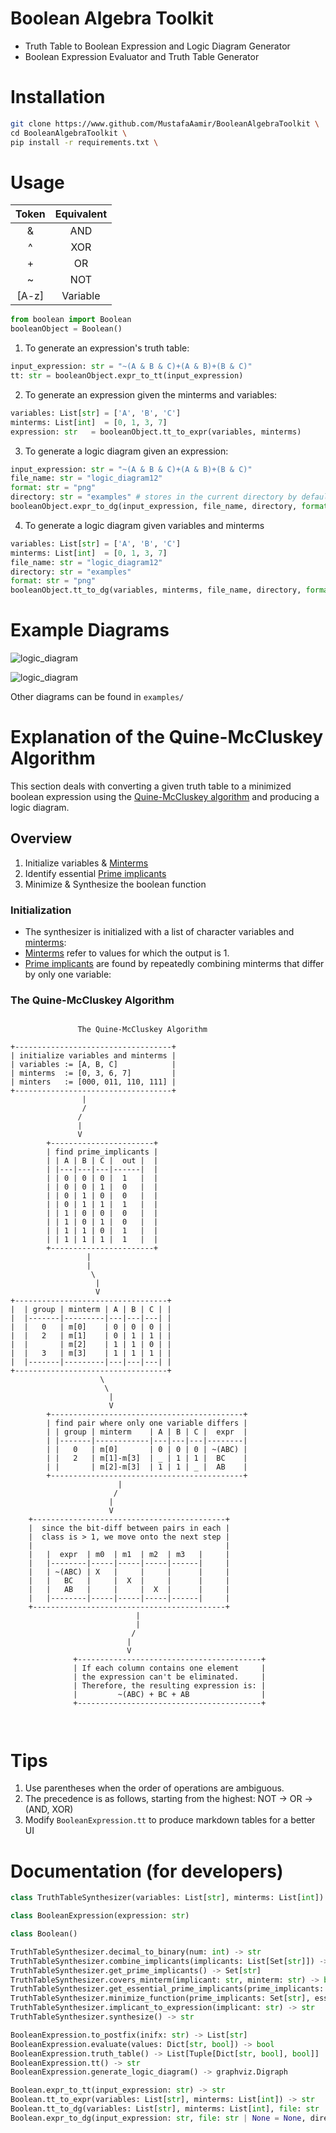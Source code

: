 # Boolean Algebra Toolkit

- Truth Table to Boolean Expression and Logic Diagram Generator
- Boolean Expression Evaluator and Truth Table Generator

# Installation

```bash
git clone https://www.github.com/MustafaAamir/BooleanAlgebraToolkit \
cd BooleanAlgebraToolkit \
pip install -r requirements.txt \
```

# Usage

| **Token** | **Equivalent** |
|:---------:|:--------------:|
|     &     |       AND      |
|     ^     |       XOR      |
|     +     |       OR       |
|     ~     |       NOT      |
|   [A-z]   |    Variable    |

```python
from boolean import Boolean
booleanObject = Boolean()
```
1. To generate an expression's truth table:

```python
input_expression: str = "~(A & B & C)+(A & B)+(B & C)"
tt: str = booleanObject.expr_to_tt(input_expression)
```

2. To generate an expression given the minterms and variables:

```python
variables: List[str] = ['A', 'B', 'C']
minterms: List[int]  = [0, 1, 3, 7]
expression: str   = booleanObject.tt_to_expr(variables, minterms)
```

3. To generate a logic diagram given an expression:

```python
input_expression: str = "~(A & B & C)+(A & B)+(B & C)"
file_name: str = "logic_diagram12"
format: str = "png"
directory: str = "examples" # stores in the current directory by default
booleanObject.expr_to_dg(input_expression, file_name, directory, format)
```

4. To generate a logic diagram given variables and minterms

```python
variables: List[str] = ['A', 'B', 'C']
minterms: List[int]  = [0, 1, 3, 7]
file_name: str = "logic_diagram12"
directory: str = "examples"
format: str = "png"
booleanObject.tt_to_dg(variables, minterms, file_name, directory, format)
```

# Example Diagrams

![logic_diagram](https://github.com/user-attachments/assets/5142ee73-0c51-4bcd-9730-0a33129cf72f)

![logic_diagram](https://github.com/user-attachments/assets/ae681531-7076-445b-be9f-41bf98dff005)

Other diagrams can be found in `examples/`

# Explanation of the Quine-McCluskey Algorithm
This section deals with converting a given truth table to a minimized boolean expression using the [Quine-McCluskey algorithm](https://en.wikipedia.org/wiki/Quine%E2%80%93McCluskey_algorithm) and producing a logic diagram.

## Overview
1. Initialize variables & [Minterms](https://en.wikipedia.org/wiki/Canonical_normal_form#Minterm)
2. Identify essential [Prime implicants](https://en.wikipedia.org/wiki/Implicant)
3. Minimize & Synthesize the boolean function

### Initialization

- The synthesizer is initialized with a list of character variables and [minterms](https://en.wikipedia.org/wiki/Canonical_normal_form#Minterm):
- [Minterms](https://en.wikipedia.org/wiki/Canonical_normal_form#Minterm) refer to values for which the output is 1.
-  [Prime implicants](https://en.wikipedia.org/wiki/Implicant) are found by repeatedly combining minterms that differ by only one variable:

### The Quine-McCluskey Algorithm

```

               The Quine-McCluskey Algorithm

+-----------------------------------+
| initialize variables and minterms |
| variables := [A, B, C]            |
| minterms  := [0, 3, 6, 7]         |
| minters   := [000, 011, 110, 111] |
+-----------------------------------+
                |
                /
               /
               |
               V
        +-----------------------+
        | find prime_implicants |
        | | A | B | C |  out |  |
        | |---|---|---|------|  |
        | | 0 | 0 | 0 |  1   |  |
        | | 0 | 0 | 1 |  0   |  |
        | | 0 | 1 | 0 |  0   |  |
        | | 0 | 1 | 1 |  1   |  |
        | | 1 | 0 | 0 |  0   |  |
        | | 1 | 0 | 1 |  0   |  |
        | | 1 | 1 | 0 |  1   |  |
        | | 1 | 1 | 1 |  1   |  |
        +-----------------------+
                 |
                 |
                  \
                   |
                   V
+----------------------------------+
|  | group | minterm | A | B | C | |
|  |-------|---------|---|---|---| |
|  |   0   | m[0]    | 0 | 0 | 0 | |
|  |   2   | m[1]    | 0 | 1 | 1 | |
|  |       | m[2]    | 1 | 1 | 0 | |
|  |   3   | m[3]    | 1 | 1 | 1 | |
|  |-------|---------|---|---|---| |
+----------------------------------+
                    \
                     \
                      |
                      V
        +-------------------------------------------+
        | find pair where only one variable differs |
        | | group | minterm    | A | B | C |  expr  |
        | |-------|------------|---|---|---|--------|
        | |   0   | m[0]       | 0 | 0 | 0 | ~(ABC) |
        | |   2   | m[1]-m[3]  | _ | 1 | 1 |  BC    |
        | |       | m[2]-m[3]  | 1 | 1 | _ |  AB    |
        +-------------------------------------------+
                        |
                       /
                      |
                      V
    +-------------------------------------------+
    |  since the bit-diff between pairs in each |
    |  class is > 1, we move onto the next step |
    |                                           |
    |   |  expr  | m0  | m1  | m2  | m3   |     |
    |   |--------|-----|-----|-----|------|     |
    |   | ~(ABC) | X   |     |     |      |     |
    |   |   BC   |     |  X  |     |      |     |
    |   |   AB   |     |     |  X  |      |     |
    |   |--------|-----|-----|-----|------|     |
    +-------------------------------------------+
                            |
                            |
                           /
                          |
                          V
              +-----------------------------------------+
              | If each column contains one element     |
              | the expression can't be eliminated.     |
              | Therefore, the resulting expression is: |
              |         ~(ABC) + BC + AB                |
              +-----------------------------------------+



```

# Tips
1. Use parentheses when the order of operations are ambiguous.
2. The precedence is as follows, starting from the highest: NOT -> OR -> (AND, XOR)
3. Modify `BooleanExpression.tt` to produce markdown tables for a better UI

# Documentation (for developers)

``` python
class TruthTableSynthesizer(variables: List[str], minterms: List[int])
```
```python
class BooleanExpression(expression: str)
```
```python
class Boolean()
```

```python
TruthTableSynthesizer.decimal_to_binary(num: int) -> str
TruthTableSynthesizer.combine_implicants(implicants: List[Set[str]]) -> Set[str]
TruthTableSynthesizer.get_prime_implicants() -> Set[str]
TruthTableSynthesizer.covers_minterm(implicant: str, minterm: str) -> bool
TruthTableSynthesizer.get_essential_prime_implicants(prime_implicants: Set[str]) -> Set[str]
TruthTableSynthesizer.minimize_function(prime_implicants: Set[str], essential_implicants: Set[str]) -> List[str]
TruthTableSynthesizer.implicant_to_expression(implicant: str) -> str
TruthTableSynthesizer.synthesize() -> str

BooleanExpression.to_postfix(inifx: str) -> List[str]
BooleanExpression.evaluate(values: Dict[str, bool]) -> bool
BooleanExpression.truth_table() -> List[Tuple[Dict[str, bool], bool]]
BooleanExpression.tt() -> str
BooleanExpression.generate_logic_diagram() -> graphviz.Digraph

Boolean.expr_to_tt(input_expression: str) -> str
Boolean.tt_to_expr(variables: List[str], minterms: List[int]) -> str
Boolean.tt_to_dg(variables: List[str], minterms: List[int], file: str | None = None, directory: str | None = None, format: str = "png") -> str
Boolean.expr_to_dg(input_expression: str, file: str | None = None, directory: str | None = None, format: str = "png") -> str
```

